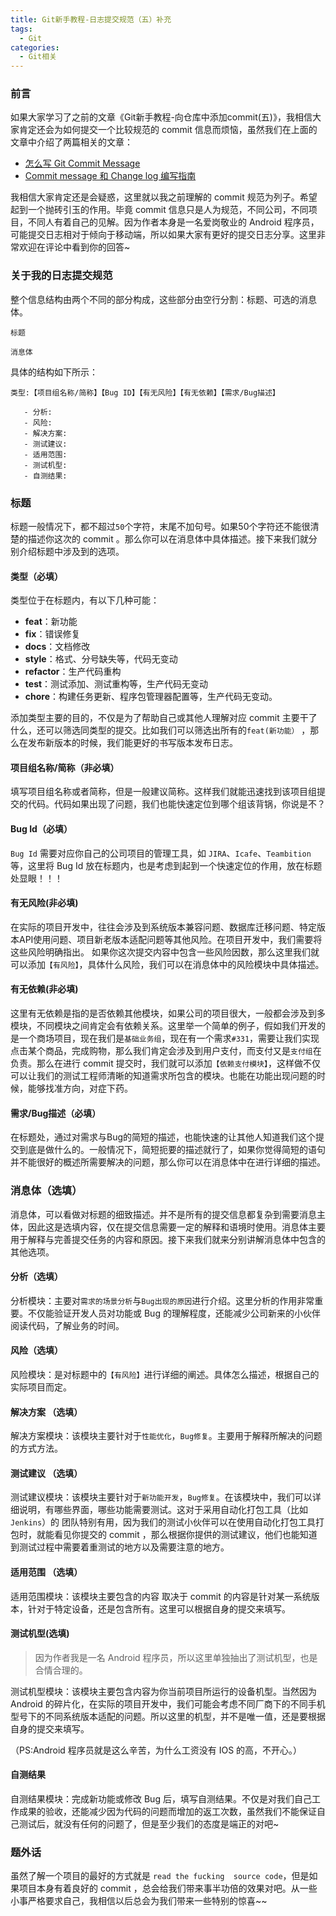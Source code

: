 ```yaml
---
title: Git新手教程-日志提交规范（五）补充
tags:
  - Git
categories:
  - Git相关
---
```


### 前言

如果大家学习了之前的文章《Git新手教程-向仓库中添加commit(五)》，我相信大家肯定还会为如何提交一个比较规范的 commit 信息而烦恼，虽然我们在上面的文章中介绍了两篇相关的文章：

- [怎么写 Git Commit Message](https://www.jianshu.com/p/0117334c75fc)
- [Commit message 和 Change log 编写指南](http://www.ruanyifeng.com/blog/2016/01/commit_message_change_log.html)

我相信大家肯定还是会疑惑，这里就以我之前理解的 commit 规范为列子。希望起到一个抛砖引玉的作用。毕竟 commit 信息只是人为规范，不同公司，不同项目，不同人有着自己的见解。因为作者本身是一名爱岗敬业的 Android 程序员，可能提交日志相对于倾向于移动端，所以如果大家有更好的提交日志分享。这里非常欢迎在评论中看到你的回答~
  
### 关于我的日志提交规范

整个信息结构由两个不同的部分构成，这些部分由空行分割：标题、可选的消息体。

```text
标题

消息体
```

具体的结构如下所示：

```text
类型:【项目组名称/简称】【Bug ID】【有无风险】【有无依赖】【需求/Bug描述】

   - 分析:
   - 风险:
   - 解决方案:
   - 测试建议:
   - 适用范围:
   - 测试机型:
   - 自测结果:
```

### 标题

标题一般情况下，都不超过`50`个字符，末尾不加句号。如果50个字符还不能很清楚的描述你这次的 commit 。那么你可以在消息体中具体描述。接下来我们就分别介绍标题中涉及到的选项。

#### 类型（必填）

类型位于在标题内，有以下几种可能：

- **feat**：新功能
- **fix**：错误修复
- **docs**：文档修改
- **style**：格式、分号缺失等，代码无变动
- **refactor**：生产代码重构
- **test**：测试添加、测试重构等，生产代码无变动
- **chore**：构建任务更新、程序包管理器配置等，生产代码无变动。

添加类型主要的目的，不仅是为了帮助自己或其他人理解对应 commit 主要干了什么，还可以筛选同类型的提交。比如我们可以筛选出所有的`feat(新功能）` ，那么在发布新版本的时候，我们能更好的书写版本发布日志。

#### 项目组名称/简称（非必填）

填写项目组名称或者简称，但是一般建议简称。这样我们就能迅速找到该项目组提交的代码。代码如果出现了问题，我们也能快速定位到哪个组该背锅，你说是不？

#### Bug Id（必填）

`Bug Id` 需要对应你自己的公司项目的管理工具，如 `JIRA`、`Icafe`、`Teambition` 等，这里将 Bug Id 放在标题内，也是考虑到起到一个快速定位的作用，放在标题处显眼！！！

#### 有无风险(非必填)

在实际的项目开发中，往往会涉及到系统版本兼容问题、数据库迁移问题、特定版本API使用问题、项目新老版本适配问题等其他风险。在项目开发中，我们需要将这些风险明确指出。 如果你这次提交内容中包含一些风险因数，那么这里我们就可以添加`【有风险】`，具体什么风险，我们可以在消息体中的风险模块中具体描述。

#### 有无依赖(非必填)

这里有无依赖是指的是否依赖其他模块，如果公司的项目很大，一般都会涉及到多模块，不同模块之间肯定会有依赖关系。这里举一个简单的例子，假如我们开发的是一个商场项目，现在我们是`基础业务组`，现在有一个需求`#331`，需要让我们实现点击某个商品，完成购物，那么我们肯定会涉及到用户支付，而支付又是`支付组`在负责。那么在进行 commit 提交时，我们就可以添加`【依赖支付模块】`，这样做不仅可以让我们的测试工程师清晰的知道需求所包含的模块。也能在功能出现问题的时候，能够找准方向，对症下药。

#### 需求/Bug描述（必填）

在标题处，通过对需求与Bug的简短的描述，也能快速的让其他人知道我们这个提交到底是做什么的。一般情况下，简短扼要的描述就行了，如果你觉得简短的语句并不能很好的概述所需要解决的问题，那么你可以在消息体中在进行详细的描述。

### 消息体（选填）

消息体，可以看做对标题的细致描述。并不是所有的提交信息都复杂到需要消息主体，因此这是选填内容，仅在提交信息需要一定的解释和语境时使用。消息体主要用于解释与完善提交任务的内容和原因。接下来我们就来分别讲解消息体中包含的其他选项。

#### 分析（选填）

分析模块：主要对`需求的场景分析`与`Bug出现的原因`进行介绍。这里分析的作用非常重要。不仅能验证开发人员对功能或 Bug 的理解程度，还能减少公司新来的小伙伴阅读代码，了解业务的时间。

#### 风险（选填）

风险模块：是对标题中的`【有风险】`进行详细的阐述。具体怎么描述，根据自己的实际项目而定。

#### 解决方案 （选填）

解决方案模块：该模块主要针对于`性能优化`，`Bug修复`。主要用于解释所解决的问题的方式方法。

#### 测试建议 （选填）

测试建议模块：该模块主要针对于`新功能开发`，`Bug修复`。在该模块中，我们可以详细说明，有哪些界面，哪些功能需要测试。这对于采用自动化打包工具（比如 `Jenkins`）的 团队特别有用，因为我们的测试小伙伴可以在使用自动化打包工具打包时，就能看见你提交的 commit ，那么根据你提供的测试建议，他们也能知道到测试过程中需要着重测试的地方以及需要注意的地方。

#### 适用范围 （选填）

适用范围模块：该模块主要包含的内容 取决于 commit 的内容是针对某一系统版本，针对于特定设备，还是包含所有。这里可以根据自身的提交来填写。

#### 测试机型(选填)

>因为作者我是一名 Android 程序员，所以这里单独抽出了测试机型，也是合情合理的。

测试机型模块：该模块主要包含内容为你当前项目所运行的设备机型。当然因为 Android 的碎片化，在实际的项目开发中，我们可能会考虑不同厂商下的不同手机型号下的不同系统版本适配的问题。所以这里的机型，并不是唯一值，还是要根据自身的提交来填写。

（PS:Android 程序员就是这么辛苦，为什么工资没有 IOS 的高，不开心。）

#### 自测结果

自测结果模块：完成新功能或修改 Bug 后，填写自测结果。不仅是对我们自己工作成果的验收，还能减少因为代码的问题而增加的返工次数，虽然我们不能保证自己测试后，就没有任何的问题了，但是至少我们的态度是端正的对吧~

### 题外话

虽然了解一个项目的最好的方式就是 `read the fucking  source code`，但是如果项目本身有着良好的 commit ，总会给我们带来事半功倍的效果对吧。从一些小事严格要求自己，我相信以后总会为我们带来一些特别的惊喜~~
